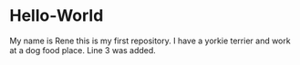 # Hello-World
My  name is Rene this is my first repository.
I have a yorkie terrier and work at a dog food place.
Line 3 was added.
